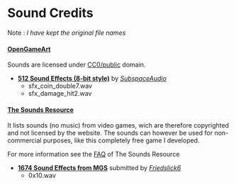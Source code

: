 # Sound Credits

Note : *I have kept the original file names*

#### [OpenGameArt](https://opengameart.org)

Sounds are licensed under [CC0/public](https://creativecommons.org/publicdomain/zero/1.0/) domain.

* **[512 Sound Effects (8-bit style)](https://opengameart.org/content/512-sound-effects-8-bit-style)** by *[SubspaceAudio](https://opengameart.org/users/subspaceaudio)*
	* sfx_coin_double7.wav
    * sfx_damage_hit2.wav

#### [The Sounds Resource](https://www.sounds-resource.com)

It lists sounds (no music) from video games, wich are therefore copyrighted and not licensed by the website. 
The sounds can however be used for non-commercial purposes, like this completely free game I developed.

For more information see the [FAQ](https://www.sounds-resource.com/page/faq/) of The Sounds Resource

* **[1674 Sound Effects from MGS](https://www.sounds-resource.com/pc_computer/mgs/sound/328/)** submitted by *[Friedslick6](https://www.sounds-resource.com/submitter/Friedslick6/)*
	* 0x10.wav